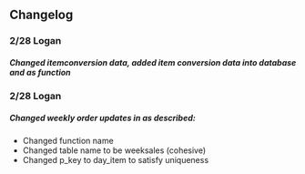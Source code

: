 ## Changelog
### 2/28 Logan 
##### Changed itemconversion data, added item conversion data into database and as function 
### 2/28 Logan
##### Changed weekly order updates in as described:
* Changed function name
* Changed table name to be weeksales (cohesive)
* Changed p_key to day_item to satisfy uniqueness
